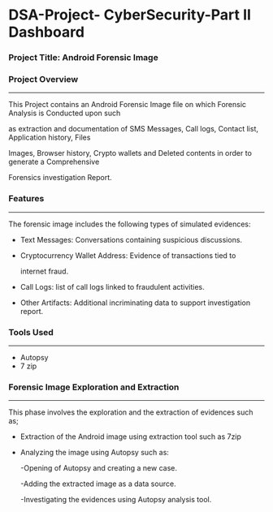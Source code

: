 # DSA-Project- CyberSecurity-Part II Dashboard

 ### Project Title: Android Forensic Image 

 ### Project Overview
 ---
 This Project contains an Android Forensic Image file on which Forensic Analysis  is Conducted upon such

 as extraction and documentation of SMS Messages, Call logs, Contact list, Application history, Files

 Images, Browser history, Crypto wallets and Deleted contents in order to generate a Comprehensive

 Forensics investigation Report.



 ### Features
 ---
 The forensic image includes the following types of simulated evidences:

 - Text Messages: Conversations containing suspicious discussions.

 - Cryptocurrency Wallet Address: Evidence of transactions tied to

   internet fraud.

- Call Logs: list of call logs linked to fraudulent activities.

- Other Artifacts: Additional incriminating data to support investigation report.


 ### Tools Used
 ---
- Autopsy
- 7 zip
 


### Forensic Image Exploration and Extraction
---
This phase involves the exploration and the extraction of evidences such as;

- Extraction of the Android image using extraction tool such as 7zip

- Analyzing the image using Autopsy such as:

  -Opening of Autopsy and creating a new case.

   -Adding the extracted image as a data source.

  -Investigating the evidences using Autopsy analysis tool.    
  


